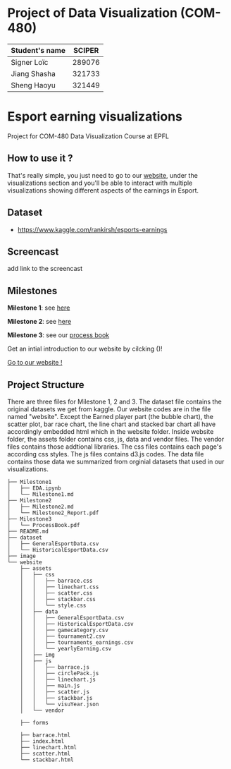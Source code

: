 # Project of Data Visualization (COM-480)

| Student's name | SCIPER |
| -------------- | ------ |
| Signer Loïc | 289076 |
| Jiang Shasha | 321733 |
| Sheng Haoyu | 321449 |


# Esport earning visualizations
Project for COM-480 Data Visualization Course at EPFL

## How to use it ?
That's really simple, you just need to go to our [website](https://com-480-data-visualization.github.io/data-visualization-project-2021-shl/website/), under the visualizations section and you'll be able to interact with multiple visualizations showing different aspects of the earnings in Esport.

## Dataset

- https://www.kaggle.com/rankirsh/esports-earnings

## Screencast

add link to the screencast

## Milestones
**Milestone 1**:
see [here](Milestone1/Milestone1.md)

**Milestone 2**:
see [here](Milestone2/Milestone2.md)

**Milestone 3**:
see our [process book](Milestone3/ProgressBook.pdf)

Get an intial introduction to our website by cilcking ()!

[Go to our website !](https://com-480-data-visualization.github.io/data-visualization-project-2021-shl/website/)

## Project Structure

There are three files for Milestone 1, 2 and 3. The dataset file contains the original datasets we get from kaggle. Our website codes are in the file named "website". Except the Earned player part (the bubble chart), the scatter plot, bar race chart, the line chart and stacked bar chart all have accordingly embedded html which in the website folder.  Inside website folder, the assets folder contains css, js, data and vendor files. The vendor files contains those addtional libraries. The css files contains each page's according css styles. The js files contains d3.js codes. The data file contains those data we summarized from orginial datasets that used in our visualizations.

```console
├── Milestone1
│   ├── EDA.ipynb
│   └── Milestone1.md
├── Milestone2
│   ├── Milestone2.md
│   └── Milestone2_Report.pdf
├── Milestone3
│   └── ProcessBook.pdf
├── README.md
├── dataset
│   ├── GeneralEsportData.csv
│   └── HistoricalEsportData.csv
├── image
└── website
    ├── assets
    │   ├── css
    │   │   ├── barrace.css
    │   │   ├── linechart.css
    │   │   ├── scatter.css
    │   │   ├── stackbar.css
    │   │   └── style.css
    │   ├── data
    │   │   ├── GeneralEsportData.csv
    │   │   ├── HistoricalEsportData.csv
    │   │   ├── gamecategory.csv
    │   │   ├── tournament2.csv
    │   │   ├── tournaments_earnings.csv
    │   │   └── yearlyEarning.csv
    │   ├── img
    │   ├── js
    │   │   ├── barrace.js
    │   │   ├── circlePack.js
    │   │   ├── linechart.js
    │   │   ├── main.js
    │   │   ├── scatter.js
    │   │   ├── stackbar.js
    │   │   └── visuYear.json
    │   └── vendor

​    ├── forms    

​    ├── barrace.html
​    ├── index.html
​    ├── linechart.html
​    ├── scatter.html
​    └── stackbar.html
```
